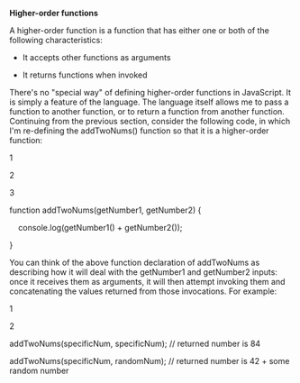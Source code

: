 **Higher-order functions**

A higher-order function is a function that has either one or both of the following characteristics:

- It accepts other functions as arguments
    
- It returns functions when invoked
    

There's no "special way" of defining higher-order functions in JavaScript. It is simply a feature of the language. The language itself allows me to pass a function to another function, or to return a function from another function. Continuing from the previous section, consider the following code, in which I'm re-defining the addTwoNums() function so that it is a higher-order function:

1

2

3

function addTwoNums(getNumber1, getNumber2) {

    console.log(getNumber1() + getNumber2());

}

You can think of the above function declaration of addTwoNums as describing how it will deal with the getNumber1 and getNumber2 inputs: once it receives them as arguments, it will then attempt invoking them and concatenating the values returned from those invocations. For example:

1

2

addTwoNums(specificNum, specificNum); // returned number is 84

addTwoNums(specificNum, randomNum); // returned number is 42 + some random number